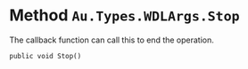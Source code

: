 # Method `Au.Types.WDLArgs.Stop`

The callback function can call this to end the operation.

```
public void Stop()
```